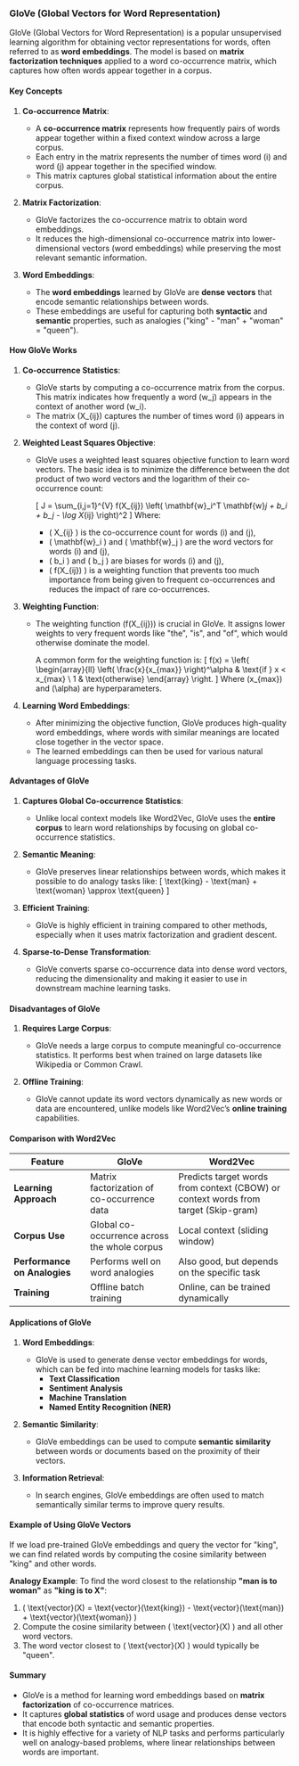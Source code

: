 ### **GloVe (Global Vectors for Word Representation)**

GloVe (Global Vectors for Word Representation) is a popular unsupervised learning algorithm for obtaining vector representations for words, often referred to as **word embeddings**. The model is based on **matrix factorization techniques** applied to a word co-occurrence matrix, which captures how often words appear together in a corpus.

#### **Key Concepts**

1. **Co-occurrence Matrix**:
   - A **co-occurrence matrix** represents how frequently pairs of words appear together within a fixed context window across a large corpus.
   - Each entry in the matrix represents the number of times word \(i\) and word \(j\) appear together in the specified window.
   - This matrix captures global statistical information about the entire corpus.

2. **Matrix Factorization**:
   - GloVe factorizes the co-occurrence matrix to obtain word embeddings.
   - It reduces the high-dimensional co-occurrence matrix into lower-dimensional vectors (word embeddings) while preserving the most relevant semantic information.
   
3. **Word Embeddings**:
   - The **word embeddings** learned by GloVe are **dense vectors** that encode semantic relationships between words. 
   - These embeddings are useful for capturing both **syntactic** and **semantic** properties, such as analogies ("king" - "man" + "woman" = "queen").

#### **How GloVe Works**

1. **Co-occurrence Statistics**:
   - GloVe starts by computing a co-occurrence matrix from the corpus. This matrix indicates how frequently a word \(w_j\) appears in the context of another word \(w_i\).
   - The matrix \(X_{ij}\) captures the number of times word \(i\) appears in the context of word \(j\).

2. **Weighted Least Squares Objective**:
   - GloVe uses a weighted least squares objective function to learn word vectors. The basic idea is to minimize the difference between the dot product of two word vectors and the logarithm of their co-occurrence count:
   
     \[
     J = \sum_{i,j=1}^{V} f(X_{ij}) \left( \mathbf{w}_i^T \mathbf{w}_j + b_i + b_j - \log X_{ij} \right)^2
     \]
     Where:
     - \( X_{ij} \) is the co-occurrence count for words \(i\) and \(j\),
     - \( \mathbf{w}_i \) and \( \mathbf{w}_j \) are the word vectors for words \(i\) and \(j\),
     - \( b_i \) and \( b_j \) are biases for words \(i\) and \(j\),
     - \( f(X_{ij}) \) is a weighting function that prevents too much importance from being given to frequent co-occurrences and reduces the impact of rare co-occurrences.
   
3. **Weighting Function**:
   - The weighting function \(f(X_{ij})\) is crucial in GloVe. It assigns lower weights to very frequent words like "the", "is", and "of", which would otherwise dominate the model.
   
     A common form for the weighting function is:
     \[
     f(x) = \left\{
     \begin{array}{ll}
     \left( \frac{x}{x_{max}} \right)^\alpha & \text{if } x < x_{max} \\
     1 & \text{otherwise}
     \end{array}
     \right.
     \]
     Where \(x_{max}\) and \(\alpha\) are hyperparameters.

4. **Learning Word Embeddings**:
   - After minimizing the objective function, GloVe produces high-quality word embeddings, where words with similar meanings are located close together in the vector space.
   - The learned embeddings can then be used for various natural language processing tasks.

#### **Advantages of GloVe**

1. **Captures Global Co-occurrence Statistics**:
   - Unlike local context models like Word2Vec, GloVe uses the **entire corpus** to learn word relationships by focusing on global co-occurrence statistics.
   
2. **Semantic Meaning**:
   - GloVe preserves linear relationships between words, which makes it possible to do analogy tasks like:
     \[
     \text{king} - \text{man} + \text{woman} \approx \text{queen}
     \]
   
3. **Efficient Training**:
   - GloVe is highly efficient in training compared to other methods, especially when it uses matrix factorization and gradient descent.
   
4. **Sparse-to-Dense Transformation**:
   - GloVe converts sparse co-occurrence data into dense word vectors, reducing the dimensionality and making it easier to use in downstream machine learning tasks.

#### **Disadvantages of GloVe**

1. **Requires Large Corpus**:
   - GloVe needs a large corpus to compute meaningful co-occurrence statistics. It performs best when trained on large datasets like Wikipedia or Common Crawl.
   
2. **Offline Training**:
   - GloVe cannot update its word vectors dynamically as new words or data are encountered, unlike models like Word2Vec’s **online training** capabilities.

#### **Comparison with Word2Vec**

| **Feature**           | **GloVe**                                  | **Word2Vec**                               |
|-----------------------|--------------------------------------------|--------------------------------------------|
| **Learning Approach**  | Matrix factorization of co-occurrence data | Predicts target words from context (CBOW) or context words from target (Skip-gram) |
| **Corpus Use**         | Global co-occurrence across the whole corpus | Local context (sliding window)             |
| **Performance on Analogies** | Performs well on word analogies         | Also good, but depends on the specific task |
| **Training**           | Offline batch training                     | Online, can be trained dynamically         |

#### **Applications of GloVe**

1. **Word Embeddings**:
   - GloVe is used to generate dense vector embeddings for words, which can be fed into machine learning models for tasks like:
     - **Text Classification**
     - **Sentiment Analysis**
     - **Machine Translation**
     - **Named Entity Recognition (NER)**
   
2. **Semantic Similarity**:
   - GloVe embeddings can be used to compute **semantic similarity** between words or documents based on the proximity of their vectors.
   
3. **Information Retrieval**:
   - In search engines, GloVe embeddings are often used to match semantically similar terms to improve query results.

#### **Example of Using GloVe Vectors**

If we load pre-trained GloVe embeddings and query the vector for "king", we can find related words by computing the cosine similarity between "king" and other words.

**Analogy Example**:
To find the word closest to the relationship **"man is to woman"** as **"king is to X"**:

1. \( \text{vector}(X) = \text{vector}(\text{king}) - \text{vector}(\text{man}) + \text{vector}(\text{woman}) \)
2. Compute the cosine similarity between \( \text{vector}(X) \) and all other word vectors.
3. The word vector closest to \( \text{vector}(X) \) would typically be "queen".

#### **Summary**
- GloVe is a method for learning word embeddings based on **matrix factorization** of co-occurrence matrices.
- It captures **global statistics** of word usage and produces dense vectors that encode both syntactic and semantic properties.
- It is highly effective for a variety of NLP tasks and performs particularly well on analogy-based problems, where linear relationships between words are important.
